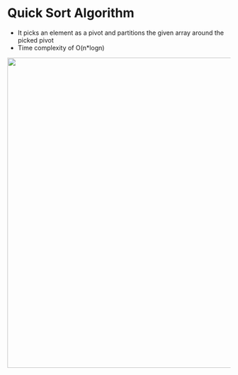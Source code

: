 # Quick Sort Algorithm
-  It picks an element as a pivot and partitions the given array around the picked pivot
- Time complexity of O(n*logn)


<img src="https://miro.medium.com/max/828/0*8FB82juugcflR_4i" width="700">

